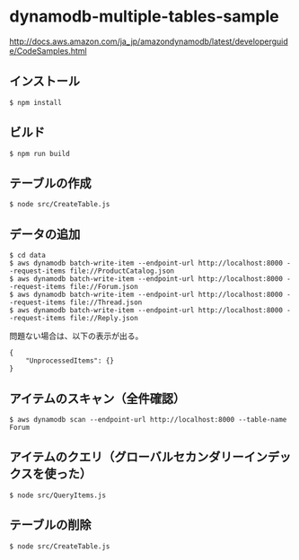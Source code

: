 # dynamodb-multiple-tables-sample
http://docs.aws.amazon.com/ja_jp/amazondynamodb/latest/developerguide/CodeSamples.html

## インストール

```
$ npm install
```

## ビルド

```
$ npm run build
```

## テーブルの作成

```
$ node src/CreateTable.js
```

## データの追加

```
$ cd data
$ aws dynamodb batch-write-item --endpoint-url http://localhost:8000 --request-items file://ProductCatalog.json
$ aws dynamodb batch-write-item --endpoint-url http://localhost:8000 --request-items file://Forum.json
$ aws dynamodb batch-write-item --endpoint-url http://localhost:8000 --request-items file://Thread.json
$ aws dynamodb batch-write-item --endpoint-url http://localhost:8000 --request-items file://Reply.json
```

問題ない場合は、以下の表示が出る。

```
{
    "UnprocessedItems": {}
}
```

## アイテムのスキャン（全件確認）

```
$ aws dynamodb scan --endpoint-url http://localhost:8000 --table-name Forum
```

## アイテムのクエリ（グローバルセカンダリーインデックスを使った）

```
$ node src/QueryItems.js
```

## テーブルの削除

```
$ node src/CreateTable.js
```
